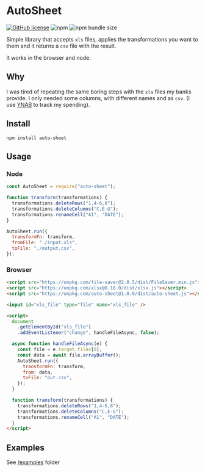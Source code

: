 # AutoSheet
[![GitHub license](https://img.shields.io/github/license/nsacerdote/auto-sheet)](https://github.com/nsacerdote/auto-sheet/blob/master/LICENSE)
![npm](https://img.shields.io/npm/v/auto-sheet)
![npm bundle size](https://img.shields.io/bundlephobia/min/auto-sheet)

Simple library that accepts `xls` files, applies the transformations you want to them and it returns a `csv` file with the result.

It works in the browser and node.

## Why

I was tired of repeating the same boring steps with the `xls` files my banks provide.
I only needed some columns, with different names and as `csv`. (I use [YNAB](https://www.youneedabudget.com/) to track my spending).

## Install

`npm install auto-sheet`

## Usage

### Node

```javascript
const AutoSheet = require("auto-sheet");

function transform(transformations) {
  transformations.deleteRows("1,4-6,8");
  transformations.deleteColumns("C,E-G");
  transformations.renameCell("A1", "DATE");
}

AutoSheet.run({
  transformFn: transform,
  fromFile: "./input.xls",
  toFile: "./output.csv",
});
```

### Browser

```html
<script src="https://unpkg.com/file-saver@2.0.5/dist/FileSaver.min.js"></script>
<script src="https://unpkg.com/xlsx@0.18.0/dist/xlsx.js"></script>
<script src="https://unpkg.com/auto-sheet@1.0.0/dist/auto-sheet.js"></script>

<input id="xls_file" type="file" name="xls_file" />

<script>
  document
    .getElementById("xls_file")
    .addEventListener("change", handleFileAsync, false);

  async function handleFileAsync(e) {
    const file = e.target.files[0];
    const data = await file.arrayBuffer();
    AutoSheet.run({
      transformFn: transform,
      from: data,
      toFile: "out.csv",
    });
  }

  function transform(transformations) {
    transformations.deleteRows("1,4-6,8");
    transformations.deleteColumns("C,E-G");
    transformations.renameCell("A1", "DATE");
  }
</script>
```

## Examples

See [/examples](https://github.com/nsacerdote/auto-sheet/tree/master/examples) folder
